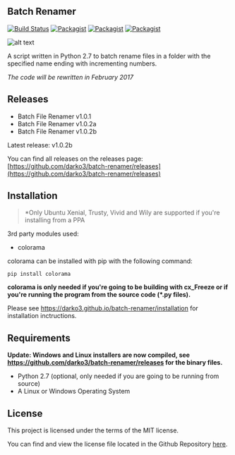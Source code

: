 ## Batch Renamer 
[![Build Status](https://travis-ci.org/darko3/batch-renamer.svg?branch=master)](https://travis-ci.org/darko3/batch-renamer) [![Packagist](https://img.shields.io/badge/python-2.7-yellow.svg)](https://www.python.org) [![Packagist](https://img.shields.io/packagist/l/doctrine/orm.svg?maxAge=2592000)](https://github.com/darko3/batch-renamer/blob/master/LICENSE) [![Packagist](https://img.shields.io/badge/OS-Linux%20|%20Windows-orange.svg)](#)

![alt text](http://i.imgur.com/xQL2Zbi.png "Screenshot from v1.0.2b")



A script written in Python 2.7 to batch rename files in a folder with the specified name ending with incrementing numbers.

*The code will be rewritten in February 2017*

## Releases
* Batch File Renamer v1.0.1
* Batch File Renamer v1.0.2a
* Batch File Renamer v1.0.2b

Latest release: v1.0.2b

You can find all releases on the releases page: [https://github.com/darko3/batch-renamer/releases](https://github.com/darko3/batch-renamer/releases)

## Installation
> *Only Ubuntu Xenial, Trusty, Vivid and Wily are supported if you're installing from a PPA

3rd party modules used:
* colorama

colorama can be installed with pip with the following command:

`pip install colorama`

**colorama is only needed if you're going to be building with cx_Freeze or if you're running the program from the source code (*.py files).**

Please see https://darko3.github.io/batch-renamer/installation for installation inctructions.

## Requirements

**Update: Windows and Linux installers are now compiled, see https://github.com/darko3/batch-renamer/releases for the binary files.**


* Python 2.7 (optional, only needed if you are going to be running from source)
* A Linux or Windows Operating System

## License
This project is licensed under the terms of the MIT license.

You can find and view the license file located in the Github Repository [here](https://github.com/darko3/batch-renamer/blob/master/LICENSE).

<!-- https://docs.travis-ci.com/user/languages/python -->
<!-- https://shields.io -->
